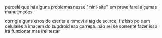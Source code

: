 percebi que há alguns problemas nesse "mini-site". em preve farei algumas manutenções.


corrigi alguns erros de escrita e removi a tag de source, fiz isso pois em celulares a imagem do bugdroid nao carrega. não sei se somente fazer isso irá funcionar mas irei testar
